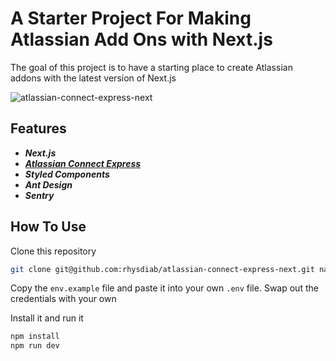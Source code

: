 

# A Starter Project For Making Atlassian Add Ons with Next.js

The goal of this project is to have a starting place to create Atlassian addons with the latest version of Next.js

![atlassian-connect-express-next](https://res.cloudinary.com/agiledocs-io/image/upload/v1587096451/atlassian-connect-next_rc0cxj.png)

## Features

- ***Next.js***
- [***Atlassian Connect Express***](https://bitbucket.org/atlassian/atlassian-connect-express/src/master/)
- ***Styled Components***
- ***Ant Design***
- ***Sentry***

## How To Use ##

Clone this repository

```sh
git clone git@github.com:rhysdiab/atlassian-connect-express-next.git name-of-your-app
```

Copy the ```env.example``` file and paste it into your own ```.env``` file. Swap out the credentials with your own

Install it and run it

```sh
npm install
npm run dev
```
